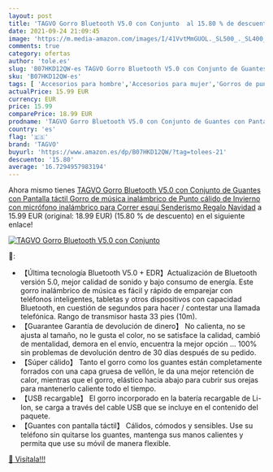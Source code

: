 ```yaml
---
layout: post
title: 'TAGVO Gorro Bluetooth V5.0 con Conjunto  al 15.80 % de descuento'
date: 2021-09-24 21:09:45
image: 'https://m.media-amazon.com/images/I/41VvtMmGUOL._SL500_._SL400_.jpg'
comments: true
category: ofertas
author: 'tole.es'
slug: 'B07HKD12QW-es TAGVO Gorro Bluetooth V5.0 con Conjunto de Guantes con...'
sku: 'B07HKD12QW-es'
tags: [ 'Accesorios para hombre','Accesorios para mujer','Gorros de punto para hombre','Gorros de punto para mujer','Ropa','Ropa para hombre','Ropa para mujer','Sombreros y gorras para hombre','Sombreros y gorras para mujer','navidad','tagvo', ]
actualPrice: 15.99 EUR
currency: EUR
price: 15.99
comparePrice: 18.99 EUR
prodname: 'TAGVO Gorro Bluetooth V5.0 con Conjunto de Guantes con Pantalla táctil  Gorro de música inalámbrico de Punto cálido de Invierno con micrófono inalámbrico para Correr esquí Senderismo Regalo Navidad'
country: 'es'
flag: '🇪🇸'
brand: 'TAGVO'
buyurl: 'https://www.amazon.es/dp/B07HKD12QW/?tag=tolees-21'
descuento: '15.80'
average: '16.7294957983194'
---
```


Ahora mismo tienes [TAGVO Gorro Bluetooth V5.0 con Conjunto de Guantes con Pantalla táctil  Gorro de música inalámbrico de Punto cálido de Invierno con micrófono inalámbrico para Correr esquí Senderismo Regalo Navidad](https://www.amazon.es/dp/B07HKD12QW/?tag=tolees-21) a 15.99 EUR (original: 18.99 EUR) (15.80 %  de descuento) en el siguiente enlace!

[![TAGVO Gorro Bluetooth V5.0 con Conjunto ](https://m.media-amazon.com/images/I/41VvtMmGUOL._SL500_._SL400_.jpg)](https://www.amazon.es/dp/B07HKD12QW/?tag=tolees-21)

🔎:

- 【Última tecnología Bluetooth V5.0 + EDR】Actualización de Bluetooth versión 5.0, mejor calidad de sonido y bajo consumo de energía. Este gorro inalámbrico de música es fácil y rápido de emparejar con teléfonos inteligentes, tabletas y otros dispositivos con capacidad Bluetooth, en cuestión de segundos para hacer / contestar una llamada telefónica. Rango de transmisor hasta 33 pies (10m).
- 【Guarantee Garantía de devolución de dinero】 No calienta, no se ajusta al tamaño, no le gusta el color, no se satisface la calidad, cambió de mentalidad, demora en el envío, encuentra la mejor opción ... 100% sin problemas de devolución dentro de 30 días después de su pedido.
- 【Súper cálido】 Tanto el gorro como los guantes están completamente forrados con una capa gruesa de vellón, le da una mejor retención de calor, mientras que el gorro, elástico hacia abajo para cubrir sus orejas para mantenerlo caliente todo el tiempo.
- 【USB recargable】 El gorro incorporado en la batería recargable de Li-Ion, se carga a través del cable USB que se incluye en el contenido del paquete.
- 【Guantes con pantalla táctil】 Cálidos, cómodos y sensibles. Use su teléfono sin quitarse los guantes, mantenga sus manos calientes y permita que use su móvil de manera flexible.

[🛒 Visítala!!!](https://www.amazon.es/dp/B07HKD12QW/?tag=tolees-21)
